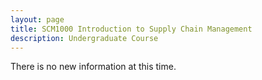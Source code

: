 ```yaml
---
layout: page
title: SCM1000 Introduction to Supply Chain Management
description: Undergraduate Course
---
```

<p>There is no new information at this time.</p>
